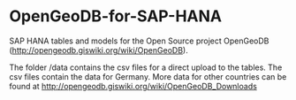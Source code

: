 # OpenGeoDB-for-SAP-HANA

SAP HANA tables and models for the Open Source project OpenGeoDB (http://opengeodb.giswiki.org/wiki/OpenGeoDB).

The folder /data contains the csv files for a direct upload to the tables. The csv files contain the data for Germany. More data for other countries can be found at http://opengeodb.giswiki.org/wiki/OpenGeoDB_Downloads
